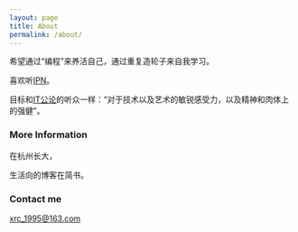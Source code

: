 ```yaml
---
layout: page
title: About
permalink: /about/
---
```


希望通过“编程”来养活自己，通过重复造轮子来自我学习。

喜欢听[IPN](ipn.li)。

目标和[IT公论](ipn.li/itgonglun/)的听众一样：“对于技术以及艺术的敏锐感受力，以及精神和肉体上的强健”。

### More Information

在杭州长大，

生活向的博客在简书。

### Contact me

[xrc_1995@163.com](mailto:xrc_1995@163.com)
